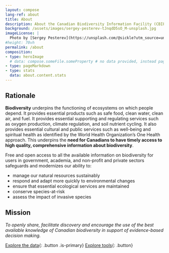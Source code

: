 ```yaml
---
layout: compose
lang-ref: about
title: About
description: About the Canadian Biodiversity Information Facility (CBIF)
background: /assets/images/sergey-pesterev-tJnqdD5sO_M-unsplash.jpg
imageLicense: |
  Photo by [Sergey Pesterev](https://unsplash.com/@sickle?utm_source=unsplash&utm_medium=referral&utm_content=creditCopyText) on [Unsplash](https://unsplash.com/?utm_source=unsplash&utm_medium=referral&utm_content=creditCopyText)
#height: 70vh
permalink: /about
composition:
- type: heroImage
  # data: compose.someFile.someProperty # no data provided, instead page data will be used
- type: pageMarkdown
- type: stats
  data: about.content.stats
---
```


## Rationale

**Biodiversity** underpins the functioning of ecosystems on which people depend. It provides essential products such as safe food, clean water, clean air, and fuel. It provides essential supporting and regulating services such as oxygen production, climate regulation, and soil nutrient cycling. It also provides essential cultural and public services such as well-being and spiritual health as identified by the World Health Organization’s One Health approach. This underpins the **need for Canadians to have timely access to high quality, comprehensive information about biodiversity**.

Free and open access to all the available information on biodiversity for users in government, academia, and non-profit and private sectors  safeguards and modernizes our ability to:
* manage our natural resources sustainably
* respond and adapt more quickly to environmental changes
* ensure that essential ecological services are maintained
* conserve species-at-risk
* assess the impact of invasive species


## Mission

*To openly share, facilitate discovery and encourage the use of the best available knowledge of Canadian biodiversity in support of evidence-based decision making.*

[Explore the data](/en/data){: .button .is-primary} [Explore tools](/en/tools){: .button}
